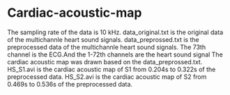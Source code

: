 # Cardiac-acoustic-map
The sampling rate of the data is 10 kHz.
data_original.txt is the original data of the multichannle heart sound signals.
data_preprossed.txt is the preprocessed data of the multichannle heart sound signals.
The 73th channel is the ECG.And the 1-72th channels are the heart sound signal
The cardiac acoustic map was drawn based on the data_preprossed.txt.
HS_S1.avi is the cardiac acoustic map of S1 from 0.204s to 0.322s of the preprocessed data.
HS_S2.avi is the cardiac acoustic map of S2 from 0.469s to 0.536s of the preprocessed data.
